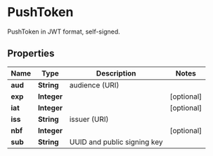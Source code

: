 

# PushToken

PushToken in JWT format, self-signed.  

## Properties

| Name | Type | Description | Notes |
|------------ | ------------- | ------------- | -------------|
|**aud** | **String** | audience (URI) |  |
|**exp** | **Integer** |  |  [optional] |
|**iat** | **Integer** |  |  [optional] |
|**iss** | **String** | issuer (URI) |  |
|**nbf** | **Integer** |  |  [optional] |
|**sub** | **String** | UUID and public signing key |  |



